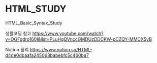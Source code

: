 # HTML_STUDY
HTML_Basic_Syntax_Study

생활코딩 참고
https://www.youtube.com/watch?v=OGFgdro160I&list=PLuHgQVnccGMDUzDDCKW-pCZQY-MMCX5yB

Notion 정리
https://www.notion.so/HTML-d4de0dbaafa245068babebfc5c460ba7
